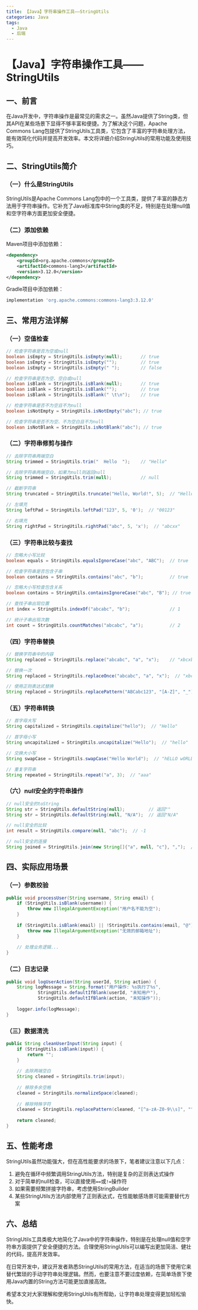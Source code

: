 ```yaml
---
title: 【Java】字符串操作工具——StringUtils
categories: Java
tags:
  - Java
  - 后端
---
```


# 【Java】字符串操作工具——StringUtils

## 一、前言

在Java开发中，字符串操作是最常见的需求之一。虽然Java提供了String类，但其API在某些场景下显得不够丰富和便捷。为了解决这个问题，Apache Commons Lang包提供了StringUtils工具类，它包含了丰富的字符串处理方法，能有效简化代码并提高开发效率。本文将详细介绍StringUtils的常用功能及使用技巧。

## 二、StringUtils简介

### （一）什么是StringUtils

StringUtils是Apache Commons Lang包中的一个工具类，提供了丰富的静态方法用于字符串操作。它补充了Java标准库中String类的不足，特别是在处理null值和空字符串方面更加安全便捷。

### （二）添加依赖

Maven项目中添加依赖：

```xml
<dependency>
    <groupId>org.apache.commons</groupId>
    <artifactId>commons-lang3</artifactId>
    <version>3.12.0</version>
</dependency>
```

Gradle项目中添加依赖：

```groovy
implementation 'org.apache.commons:commons-lang3:3.12.0'
```

## 三、常用方法详解

### （一）空值检查

```java
// 检查字符串是否为空或null
boolean isEmpty = StringUtils.isEmpty(null);       // true
boolean isEmpty = StringUtils.isEmpty("");         // true
boolean isEmpty = StringUtils.isEmpty(" ");        // false

// 检查字符串是否为空、空白或null
boolean isBlank = StringUtils.isBlank(null);       // true
boolean isBlank = StringUtils.isBlank("");         // true
boolean isBlank = StringUtils.isBlank(" \t\n");    // true

// 检查字符串是否不为空且不为null
boolean isNotEmpty = StringUtils.isNotEmpty("abc"); // true

// 检查字符串是否不为空、不为空白且不为null
boolean isNotBlank = StringUtils.isNotBlank("abc"); // true
```

### （二）字符串修剪与操作

```java
// 去除字符串两端空白
String trimmed = StringUtils.trim("  Hello  ");    // "Hello"

// 去除字符串两端空白，如果为null则返回null
String trimmed = StringUtils.trim(null);           // null

// 截断字符串
String truncated = StringUtils.truncate("Hello, World!", 5);  // "Hello"

// 左填充
String leftPad = StringUtils.leftPad("123", 5, '0');  // "00123"

// 右填充
String rightPad = StringUtils.rightPad("abc", 5, 'x');  // "abcxx"
```

### （三）字符串比较与查找

```java
// 忽略大小写比较
boolean equals = StringUtils.equalsIgnoreCase("abc", "ABC");  // true

// 检查字符串是否包含子串
boolean contains = StringUtils.contains("abc", "b");          // true

// 忽略大小写检查包含关系
boolean contains = StringUtils.containsIgnoreCase("abc", "B"); // true

// 查找子串出现位置
int index = StringUtils.indexOf("abcabc", "b");               // 1

// 统计子串出现次数
int count = StringUtils.countMatches("abcabc", "a");          // 2
```

### （四）字符串替换

```java
// 替换字符串中的内容
String replaced = StringUtils.replace("abcabc", "a", "x");    // "xbcxbc"

// 替换一次
String replaced = StringUtils.replaceOnce("abcabc", "a", "x");  // "xbcabc"

// 使用正则表达式替换
String replaced = StringUtils.replacePattern("ABCabc123", "[A-Z]", "_");  // "_BCabc123"
```

### （五）字符串转换

```java
// 首字母大写
String capitalized = StringUtils.capitalize("hello");  // "Hello"

// 首字母小写
String uncapitalized = StringUtils.uncapitalize("Hello");  // "hello"

// 交换大小写
String swapCase = StringUtils.swapCase("Hello World");  // "hELLO wORLD"

// 重复字符串
String repeated = StringUtils.repeat("a", 3);  // "aaa"
```

### （六）null安全的字符串操作

```java
// null安全的toString
String str = StringUtils.defaultString(null);         // 返回""
String str = StringUtils.defaultString(null, "N/A");  // 返回"N/A"

// null安全的比较
int result = StringUtils.compare(null, "abc");  // -1

// null安全的连接
String joined = StringUtils.join(new String[]{"a", null, "c"}, ",");  // "a,,c"
```

## 四、实际应用场景

### （一）参数校验

```java
public void processUser(String username, String email) {
    if (StringUtils.isBlank(username)) {
        throw new IllegalArgumentException("用户名不能为空");
    }
    
    if (StringUtils.isBlank(email) || !StringUtils.contains(email, "@")) {
        throw new IllegalArgumentException("无效的邮箱地址");
    }
    
    // 处理业务逻辑...
}
```

### （二）日志记录

```java
public void logUserAction(String userId, String action) {
    String logMessage = String.format("用户操作: %s执行了%s",
            StringUtils.defaultIfBlank(userId, "未知用户"),
            StringUtils.defaultIfBlank(action, "未知操作"));
    
    logger.info(logMessage);
}
```

### （三）数据清洗

```java
public String cleanUserInput(String input) {
    if (StringUtils.isBlank(input)) {
        return "";
    }
    
    // 去除两端空白
    String cleaned = StringUtils.trim(input);
    
    // 移除多余空格
    cleaned = StringUtils.normalizeSpace(cleaned);
    
    // 移除特殊字符
    cleaned = StringUtils.replacePattern(cleaned, "[^a-zA-Z0-9\\s]", "");
    
    return cleaned;
}
```

## 五、性能考虑

StringUtils虽然功能强大，但在高性能要求的场景下，笔者建议注意以下几点：

1. 避免在循环中频繁调用StringUtils方法，特别是复杂的正则表达式操作
2. 对于简单的null检查，可以直接使用`==`或`!=`操作符
3. 如果需要频繁拼接字符串，考虑使用StringBuilder
4. 某些StringUtils方法内部使用了正则表达式，在性能敏感场景可能需要替代方案

## 六、总结

StringUtils工具类极大地简化了Java中的字符串操作，特别是在处理null值和空字符串方面提供了安全便捷的方法。合理使用StringUtils可以编写出更加简洁、健壮的代码，提高开发效率。

在日常开发中，建议开发者熟悉StringUtils的常用方法，在适当的场景下使用它来替代繁琐的手动字符串处理逻辑。然而，也要注意不要过度依赖，在简单场景下使用Java内置的String方法可能更加直接高效。

希望本文对大家理解和使用StringUtils有所帮助，让字符串处理变得更加轻松愉快。

